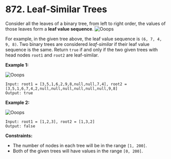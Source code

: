# 872. Leaf-Similar Trees
Consider all the leaves of a binary tree, from left to right order, the values of those leaves form a **leaf value sequence**.
![Ooops](https://s3-lc-upload.s3.amazonaws.com/uploads/2018/07/16/tree.png)

For example, in the given tree above, the leaf value sequence is `(6, 7, 4, 9, 8)`. Two binary trees are considered *leaf-similar* if their leaf value sequence is the same. Return `true` if and only if the two given trees with head nodes `root1` and `root2` are leaf-similar.


**Example 1:**

![Ooops](https://assets.leetcode.com/uploads/2020/09/03/leaf-similar-1.jpg)
```
Input: root1 = [3,5,1,6,2,9,8,null,null,7,4], root2 = [3,5,1,6,7,4,2,null,null,null,null,null,null,9,8]
Output: true
```

**Example 2:**

![Ooops](https://assets.leetcode.com/uploads/2020/09/03/leaf-similar-2.jpg)
```
Input: root1 = [1,2,3], root2 = [1,3,2]
Output: false
```

**Constraints:**
- The number of nodes in each tree will be in the range `[1, 200]`.
- Both of the given trees will have values in the range `[0, 200]`.